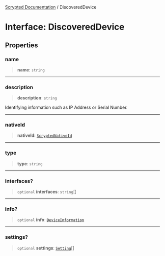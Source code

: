 [Scrypted Documentation](../globals.md) / DiscoveredDevice

# Interface: DiscoveredDevice

## Properties

### name

> **name**: `string`

***

### description

> **description**: `string`

Identifying information such as IP Address or Serial Number.

***

### nativeId

> **nativeId**: [`ScryptedNativeId`](../type-aliases/ScryptedNativeId.md)

***

### type

> **type**: `string`

***

### interfaces?

> `optional` **interfaces**: `string`[]

***

### info?

> `optional` **info**: [`DeviceInformation`](DeviceInformation.md)

***

### settings?

> `optional` **settings**: [`Setting`](Setting.md)[]
